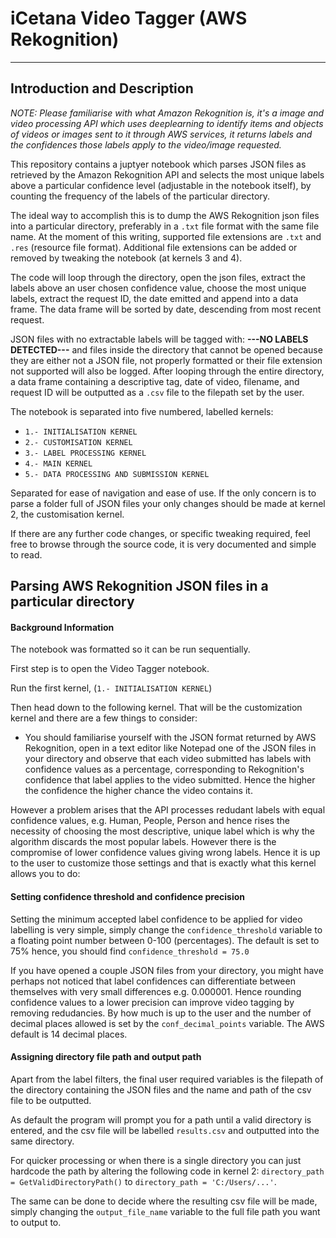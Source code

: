 # **iCetana Video Tagger (AWS Rekognition)**
___________________________________________________________________________________________________________________________________________


## Introduction and Description

_NOTE: Please familiarise with what Amazon Rekognition is, it's a image and video processing API which uses deeplearning to identify items and objects of videos or images sent to it through AWS services, it returns labels and the confidences those labels apply to the video/image requested._

  This repository contains a juptyer notebook which parses JSON files as retrieved by the Amazon Rekognition API and selects the most unique labels above a particular confidence level (adjustable in the notebook itself), by counting the frequency of the labels of the particular directory. 
  
  The ideal way to accomplish this is to dump the AWS Rekognition json files into a particular directory, preferably in a `.txt` file format with the same file name. At the moment of this writing, supported file extensions are `.txt` and `.res` (resource file format). Additional file extensions can be added or removed by tweaking the notebook (at kernels 3 and 4). 
  
  The code will loop through the directory, open the json files, extract the labels above an user chosen confidence value, choose the most unique labels, extract the request ID, the date emitted and append into a data frame. The data frame will be sorted by date, descending from most recent request.
  
  JSON files with no extractable labels will be tagged with: __---NO LABELS DETECTED---__ and files inside the directory that cannot be opened because they are either not a JSON file, not properly formatted or their file extension not supported will also be logged. After looping through the entire directory, a data frame containing a descriptive tag, date of video, filename, and request ID will be outputted as a `.csv` file to the filepath set by the user. 
  
  The notebook is separated into five numbered, labelled kernels: 
  
  - `1.- INITIALISATION KERNEL` 
  - `2.- CUSTOMISATION KERNEL` 
  - `3.- LABEL PROCESSING KERNEL`
  - `4.- MAIN KERNEL`
  - `5.- DATA PROCESSING AND SUBMISSION KERNEL`
  
  Separated for ease of navigation and ease of use. If the only concern is to parse a folder full of JSON files your only changes should be made at kernel 2, the customisation kernel. 
  
  If there are any further code changes, or specific tweaking required, feel free to browse through the source code, it is very documented and simple to read.
  
 ## Parsing AWS Rekognition JSON files in a particular directory
 
 #### Background Information
 The notebook was formatted so it can be run sequentially.
 
 First step is to open the Video Tagger notebook.
 
 Run the first kernel, (`1.- INITIALISATION KERNEL`)
 
 Then head down to the following kernel. That will be the customization kernel and there are a few things to consider: 
 
 - You should familiarise yourself with the JSON format returned by AWS Rekognition, open in a text editor like Notepad one of the JSON files in your directory and observe that each video submitted has labels with confidence values as a percentage, corresponding to Rekognition's confidence that label applies to the video submitted. Hence the higher the confidence the higher chance the video contains it.
  
  However a problem arises that the API processes redudant labels with equal confidence values, e.g. Human, People, Person and hence rises the necessity of choosing the most descriptive, unique label which is why the algorithm discards the most popular labels. However there is  the compromise of lower confidence values giving wrong labels. Hence it is up to the user to customize those settings and that is exactly what this kernel allows you to do: 
  
#### Setting confidence threshold and confidence precision  

Setting the minimum accepted label confidence to be applied for video labelling is very simple, simply change the `confidence_threshold` variable to a floating point number between 0-100 (percentages). The default is set to 75% hence, you should find `confidence_threshold = 75.0`

If you have opened a couple JSON files from your directory, you might have perhaps not noticed that label confidences can differentiate between themselves with very small differences e.g. 0.000001. Hence rounding confidence values to a lower precision can improve video tagging by removing redudancies. By how much is up to the user and the number of decimal places allowed is set by the `conf_decimal_points` variable. The AWS default is 14 decimal places. 

#### Assigning directory file path and output path

Apart from the label filters, the final user required variables is the filepath of the directory containing the JSON files and the name and path of the csv file to be outputted. 

As default the program will prompt you for a path until a valid directory is entered, and the csv file will be labelled `results.csv` and outputted into the same directory. 

For quicker processing or when there is a single directory you can just hardcode the path by altering the following code in kernel 2: 
`directory_path = GetValidDirectoryPath()` to `directory_path = 'C:/Users/...'`.

The same can be done to decide where the resulting csv file will be made, simply changing the `output_file_name` variable to the full file path you want to output to. 


